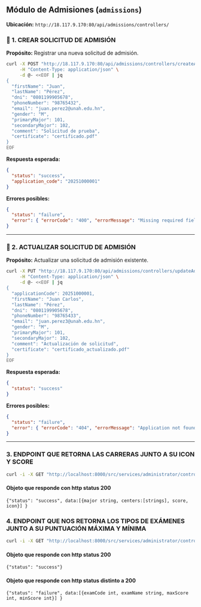 ## **Módulo de Admisiones (`admissions`)**
**Ubicación:** `http://18.117.9.170:80/api/admissions/controllers/`

### 🔹 1. CREAR SOLICITUD DE ADMISIÓN
**Propósito:** Registrar una nueva solicitud de admisión.

```bash
curl -X POST "http://18.117.9.170:80/api/admissions/controllers/createAdmission.php" \
     -H "Content-Type: application/json" \
     -d @- <<EOF | jq
{
  "firstName": "Juan",
  "lastName": "Pérez",
  "dni": "0801199905678",
  "phoneNumber": "98765432",
  "email": "juan.perez2@unah.edu.hn",
  "gender": "M",
  "primaryMajor": 101,
  "secondaryMajor": 102,
  "comment": "Solicitud de prueba",
  "certificate": "certificado.pdf"
}
EOF
```

**Respuesta esperada:**
```json
{
  "status": "success",
  "application_code": "20251000001"
}
```
**Errores posibles:**
```json
{
  "status": "failure",
  "error": { "errorCode": "400", "errorMessage": "Missing required fields" }
}
```

---

### 🔹 2. ACTUALIZAR SOLICITUD DE ADMISIÓN
**Propósito:** Actualizar una solicitud de admisión existente.

```bash
curl -X PUT "http://18.117.9.170:80/api/admissions/controllers/updateAdmission.php" \
     -H "Content-Type: application/json" \
     -d @- <<EOF | jq
{
  "applicationCode": 20251000001,
  "firstName": "Juan Carlos",
  "lastName": "Pérez",
  "dni": "0801199905678",
  "phoneNumber": "98765433",
  "email": "juan.perez3@unah.edu.hn",
  "gender": "M",
  "primaryMajor": 101,
  "secondaryMajor": 102,
  "comment": "Actualización de solicitud",
  "certificate": "certificado_actualizado.pdf"
}
EOF
```
**Respuesta esperada:**
```json
{
  "status": "success"
}
```
**Errores posibles:**
```json
{
  "status": "failure",
  "error": { "errorCode": "404", "errorMessage": "Application not found" }
}
```
---

### 3. ENDPOINT QUE RETORNA LAS CARRERAS JUNTO A SU ICON Y SCORE
```bash
curl -i -X GET "http://localhost:8000/src/services/administrator/controllers/majorsScoreIcon.php"
```

#### Objeto que responde con http status 200
`{"status": "success", data:[{major string, centers:[strings], score, icon}] }`


### 4. ENDPOINT QUE NOS RETORNA LOS TIPOS DE EXÁMENES JUNTO A SU PUNTUACIÓN MÁXIMA Y MÍNIMA

```bash
curl -i -X GET "http://localhost:8000/src/services/administrator/controllers/admissionsExams.php"
```

#### Objeto que responde con http status 200
`{"status": "success"}`

#### Objeto que responde con http status distinto a 200
`{"status": "failure", data:[{examCode int, examName string, maxScore int, minScore int}] }`